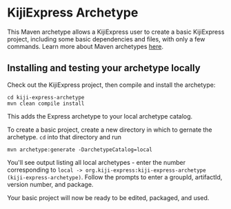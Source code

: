 KijiExpress Archetype
===========================

This Maven archetype allows a KijiExpress user to create a basic KijiExpress project, including
some basic dependencies and files, with only a few commands. Learn more about Maven archetypes
[here](http://maven.apache.org/guides/introduction/introduction-to-archetypes.html).

## Installing and testing your archetype locally ##

Check out the KijiExpress project, then compile and install the archetype:

    cd kiji-express-archetype
    mvn clean compile install

This adds the Express archetype to your local archetype catalog.

To create a basic project, create a new directory in which to gernate the archetype. `cd` into
that directory and run

    mvn archetype:generate -DarchetypeCatalog=local

You'll see output listing all local archetypes - enter the number corresponding to `local -> org.kiji-express:kiji-express-archetype (kiji-express-archetype)`.
Follow the prompts to enter a groupId, artifactId, version number, and package.

Your basic project will now be ready to be edited, packaged, and used.

